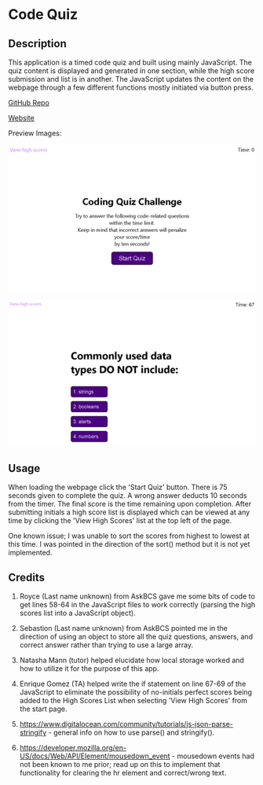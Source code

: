 # Code Quiz

## Description

This application is a timed code quiz and built using mainly JavaScript. The quiz content is displayed and generated in one section, while the high score submission and list is in another. The JavaScript updates the content on the webpage through a few different functions mostly initiated via button press.

[GitHub Repo](https://github.com/edrezner/Code-Quiz)

[Website](https://edrezner.github.io/Code-Quiz/)

Preview Images: 

![Code Quiz Image](./assets/images/cqpg1.png)

![Code Quiz Image](./assets/images/cqpg2.png)


## Usage 

When loading the webpage click the 'Start Quiz' button. There is 75 seconds given to complete the quiz. A wrong answer deducts 10 seconds from the timer. The final score is the time remaining upon completion. After submitting initials a high score list is displayed which can be viewed at any time by clicking the 'View High Scores' list at the top left of the page. 

One known issue; I was unable to sort the scores from highest to lowest at this time. I was pointed in the direction of the sort() method but it is not yet implemented.

## Credits

1. Royce (Last name unknown) from AskBCS gave me some bits of code to get lines 58-64 in the JavaScript files to work correctly (parsing the high scores list into a JavaScript object).

2. Sebastion (Last name unknown) from AskBCS pointed me in the direction of using an object to store all the quiz questions, answers, and correct answer rather than trying to use a large array.

3. Natasha Mann (tutor) helped elucidate how local storage worked and how to utilize it for the purpose of this app.

4. Enrique Gomez (TA) helped write the if statement on line 67-69 of the JavaScript to eliminate the possibility of no-initials perfect scores being added to the High Scores List when selecting 'View High Scores' from the start page.

5. https://www.digitalocean.com/community/tutorials/js-json-parse-stringify - general info on how to use parse() and stringify().

6. https://developer.mozilla.org/en-US/docs/Web/API/Element/mousedown_event - mousedown events had not been known to me prior; read up on this to implement that functionality for clearing the hr element and correct/wrong text.